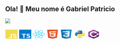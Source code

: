 ## Ola! 👋 Meu nome é Gabriel Patricio

<div>
  <img height=180em src="https://github-readme-stats.vercel.app/api?username=GabrielPatricioSantos"
  [![Gabriel Patricio Santos GitHub stats](https://github-readme-stats.vercel.app/api?username=GabrielPatricioSantos)](https://github.com/GabrielPatricioSantos/github-readme-stats)
  ![Anurag's GitHub stats](https://github-readme-stats.vercel.app/api?username=anuraghazra&show_icons=true)
</div>

<!--
**GabrielPatricioSantos/GabrielPatricioSantos** is a ✨ _special_ ✨ repository because its `README.md` (this file) appears on your GitHub profile.

Here are some ideas to get you started:

- 🔭 Hoje sou estágiario de Infraetrutura na Cleartech
- 🌱 Estou aprendendo Python, Java, SQL, e tecnologias front-end 
- 👯 I’m looking to collaborate on ...
- 🤔 I’m looking for help with ...
- 💬 Ask me about ...
- 📫 Fale comigo através do e-mail: gabriel.sant05@outlook.com ...
- 😄 Pronouns: ...
- ⚡ Fun fact: ...
-->

<div style="display: inline_block"><br>
  <img align="center" alt="Rafa-Js" height="30" width="40" src="https://raw.githubusercontent.com/devicons/devicon/master/icons/javascript/javascript-plain.svg">
  <img align="center" alt="Rafa-Ts" height="30" width="40" src="https://raw.githubusercontent.com/devicons/devicon/master/icons/typescript/typescript-plain.svg">
  <img align="center" alt="Rafa-React" height="30" width="40" src="https://raw.githubusercontent.com/devicons/devicon/master/icons/react/react-original.svg">
  <img align="center" alt="Rafa-HTML" height="30" width="40" src="https://raw.githubusercontent.com/devicons/devicon/master/icons/html5/html5-original.svg">
  <img align="center" alt="Rafa-CSS" height="30" width="40" src="https://raw.githubusercontent.com/devicons/devicon/master/icons/css3/css3-original.svg">
  <img align="center" alt="Rafa-Python" height="30" width="40" src="https://raw.githubusercontent.com/devicons/devicon/master/icons/python/python-original.svg">
  <img align="center" alt="Rafa-Csharp" height="30" width="40" src="https://raw.githubusercontent.com/devicons/devicon/master/icons/csharp/csharp-original.svg">
</div>
